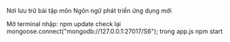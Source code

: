 Nơi lưu trữ bài tập môn Ngôn ngữ phát triển ứng dụng mới


Mở terminal nhập: 
npm update
check lại mongoose.connect("mongodb://127.0.0.1:27017/S6"); trong app.js 
npm start


